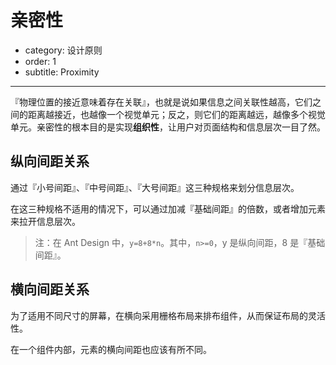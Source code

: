 # 亲密性

- category: 设计原则
- order: 1
- subtitle: Proximity

---

『物理位置的接近意味着存在关联』，也就是说如果信息之间关联性越高，它们之间的距离越接近，也越像一个视觉单元；反之，则它们的距离越远，越像多个视觉单元。亲密性的根本目的是实现**组织性**，让用户对页面结构和信息层次一目了然。

## 纵向间距关系

通过『小号间距』、『中号间距』、『大号间距』这三种规格来划分信息层次。

在这三种规格不适用的情况下，可以通过加减『基础间距』的倍数，或者增加元素来拉开信息层次。

> 注：在 Ant Design 中，`y=8+8*n`。其中，`n>=0`，y 是纵向间距，8 是『基础间距』。

## 横向间距关系

为了适用不同尺寸的屏幕，在横向采用栅格布局来排布组件，从而保证布局的灵活性。

在一个组件内部，元素的横向间距也应该有所不同。
